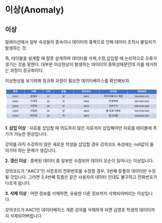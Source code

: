 # 이상(Anomaly)

## 이상

릴레이션에서 일부 속성들의 종속이나 데이터의 중복으로 인해 데이터 조작시 불일치가 발생하는 것.

즉, 테이블을 설계할 때 잘못 설계하여 데이터를 삭제,수정,삽입할 때 논리적으로 오류가 생기는 것을 말한다.
대부분 이상현상이 발생하는 데이터의 중복성때문인데 이를 제거하는 과정이 정규화이다.

이상현상을 보기위해 정규화 과정이 필요한 데이터베이스를 확인해보자.

![](./image/anomaly0.png)

**1. 삽입 이상** : 자료를 삽입할 때 의도하지 않은 자료까지 삽입해야만 자료를 테이블에 추가가 가능한 현상입니다.

강의를 아직 수강하지 않은 새로운 학생을 삽입할 경우 강의코드 속성에는 null값이 들어가야 하는 문제가 생깁니다.

**2. 갱신 이상** : 중복된 데이터 중 일부만 수정되어 데이터 모순이 일어나는 이상입니다.

강의코드가 "AAC3"인 서준호의 전화번호를 수정할 경우, 3번째 튜플의 데이터만 수정될 것입니다. 그러면 3,4번째 튜플은 같은 사용자의 데이터 인데도 불구하고 전화번호가 다르게 됩니다.

**3. 삭제 이상** : 어떤 정보를 삭제하면, 유용한 다른 정보까지 삭제되어버리는 이상입니다.

강의코드가 AAC1인 데이터베이스 개론 강의를 삭제하게 되면 김영호 학생의 데이터까지 삭제되어버립니다.